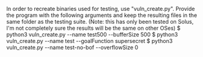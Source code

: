 In order to recreate binaries used for testing, use "vuln_create.py". Provide the program with the following arguments and keep the resulting files in the same folder as the testing suite. (Note: this has only been tested on Solus, I'm not completely sure the results will be the same on other OSes)
$ python3 vuln_create.py --name test500 --bufferSize 500
$ python3 vuln_create.py --name test --goalFunction supersecret
$ python3 vuln_create.py --name test-no-bof --overflowSize 0
